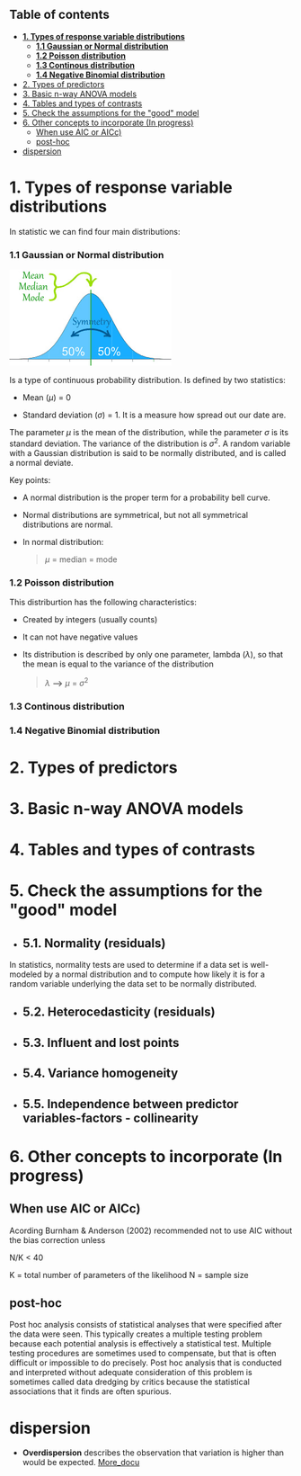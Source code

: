 ## Table of contents 
- [**1. Types of response variable distributions**](#1-types-of-response-variable-distributions)
    - [**1.1 Gaussian or Normal distribution**](#11-gaussian-or-normal-distribution)
    - [**1.2 Poisson distribution**](#12-poisson-distribution)
    - [**1.3 Continous distribution**](#13-continous-distribution)
    - [**1.4 Negative Binomial distribution**](#14-negative-binomial-distribution)
- [2. Types of predictors](#2-types-of-predictors)
- [3. Basic n-way ANOVA models](#3-basic-n-way-anova-models)
- [4. Tables and types of contrasts](#4-tables-and-types-of-contrasts)
- [5. Check the assumptions for the "good" model](#5-check-the-assumptions-for-the-good-model)
- [6. Other concepts to incorporate (In progress)](#6-other-concepts-to-incorporate-in-progress)
  - [When use AIC or AICc)](#when-use-aic-or-aicc)
  - [post-hoc](#post-hoc)
- [dispersion](#dispersion)


# **1. Types of response variable distributions**

In statistic we can find four main distributions: 

### **1.1 Gaussian or Normal distribution**
   
![distribution](https://github.com/AnaAGG/Statistical-Analysis-with-R/blob/main/Images/normal_disrtibution.jpeg)

Is a type of continuous probability distribution. Is defined by two statistics: 

- Mean ($\mu$) =  0

- Standard deviation ($\sigma$) = 1. It is a measure how spread out our date are. 
  
The parameter $\mu$  is the mean of the distribution, while the parameter $\sigma$  is its standard deviation. The variance of the distribution is $\sigma^2$. A random variable with a Gaussian distribution is said to be normally distributed, and is called a normal deviate.
  
Key points:
- A normal distribution is the proper term for a probability bell curve.

- Normal distributions are symmetrical, but not all symmetrical distributions are normal.

- In normal distribution:
  
    > $\mu$  = median = mode
    
### **1.2 Poisson distribution**
   This distriburtion has the following characteristics:
   - Created by integers (usually counts)
   - It can not have negative values
   - Its distribution is described by only one parameter, lambda ($\lambda$), so that the mean is equal to the variance of the distribution
  
        > $\lambda$ **-->** $\mu$  = $\sigma^2$

### **1.3 Continous distribution**
### **1.4 Negative Binomial distribution**
  



# 2. Types of predictors 
# 3. Basic n-way ANOVA models
# 4. Tables and types of contrasts
# 5. Check the assumptions for the "good" model
- ## 5.1. Normality (residuals)

In statistics, normality tests are used to determine if a data set is well-modeled by a normal distribution and to compute how likely it is for a random variable underlying the data set to be normally distributed.

- ## 5.2. Heterocedasticity (residuals)
- ## 5.3. Influent and lost points
- ## 5.4. Variance homogeneity 
- ## 5.5. Independence between predictor variables-factors - collinearity



# 6. Other concepts to incorporate (In progress)
## When use AIC or AICc)
Acording Burnham & Anderson (2002) recommended not to use AIC without the bias correction unless 

N/K < 40

K = total number of parameters of the likelihood
N = sample size


## post-hoc

Post hoc analysis consists of statistical analyses that were specified after the data were seen. This typically creates a multiple testing problem because each potential analysis is effectively a statistical test. Multiple testing procedures are sometimes used to compensate, but that is often difficult or impossible to do precisely. Post hoc analysis that is conducted and interpreted without adequate consideration of this problem is sometimes called data dredging by critics because the statistical associations that it finds are often spurious.


# dispersion

- **Overdispersion** describes the observation that variation is higher than would be expected.
[More_docu](http://biometry.github.io/APES//LectureNotes/2016-JAGS/Overdispersion/OverdispersionJAGS.html)

